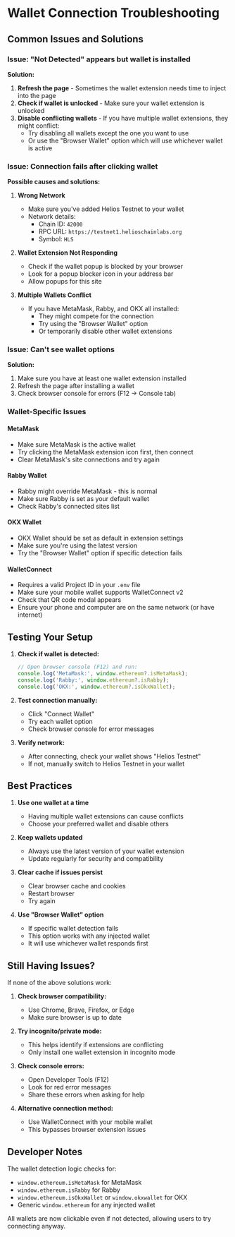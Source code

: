 # Wallet Connection Troubleshooting

## Common Issues and Solutions

### Issue: "Not Detected" appears but wallet is installed

**Solution:**
1. **Refresh the page** - Sometimes the wallet extension needs time to inject into the page
2. **Check if wallet is unlocked** - Make sure your wallet extension is unlocked
3. **Disable conflicting wallets** - If you have multiple wallet extensions, they might conflict:
   - Try disabling all wallets except the one you want to use
   - Or use the "Browser Wallet" option which will use whichever wallet is active

### Issue: Connection fails after clicking wallet

**Possible causes and solutions:**

1. **Wrong Network**
   - Make sure you've added Helios Testnet to your wallet
   - Network details:
     - Chain ID: `42000`
     - RPC URL: `https://testnet1.helioschainlabs.org`
     - Symbol: `HLS`

2. **Wallet Extension Not Responding**
   - Check if the wallet popup is blocked by your browser
   - Look for a popup blocker icon in your address bar
   - Allow popups for this site

3. **Multiple Wallets Conflict**
   - If you have MetaMask, Rabby, and OKX all installed:
     - They might compete for the connection
     - Try using the "Browser Wallet" option
     - Or temporarily disable other wallet extensions

### Issue: Can't see wallet options

**Solution:**
1. Make sure you have at least one wallet extension installed
2. Refresh the page after installing a wallet
3. Check browser console for errors (F12 → Console tab)

### Wallet-Specific Issues

#### MetaMask
- Make sure MetaMask is the active wallet
- Try clicking the MetaMask extension icon first, then connect
- Clear MetaMask's site connections and try again

#### Rabby Wallet
- Rabby might override MetaMask - this is normal
- Make sure Rabby is set as your default wallet
- Check Rabby's connected sites list

#### OKX Wallet
- OKX Wallet should be set as default in extension settings
- Make sure you're using the latest version
- Try the "Browser Wallet" option if specific detection fails

#### WalletConnect
- Requires a valid Project ID in your `.env` file
- Make sure your mobile wallet supports WalletConnect v2
- Check that QR code modal appears
- Ensure your phone and computer are on the same network (or have internet)

## Testing Your Setup

1. **Check if wallet is detected:**
   ```javascript
   // Open browser console (F12) and run:
   console.log('MetaMask:', window.ethereum?.isMetaMask);
   console.log('Rabby:', window.ethereum?.isRabby);
   console.log('OKX:', window.ethereum?.isOkxWallet);
   ```

2. **Test connection manually:**
   - Click "Connect Wallet"
   - Try each wallet option
   - Check browser console for error messages

3. **Verify network:**
   - After connecting, check your wallet shows "Helios Testnet"
   - If not, manually switch to Helios Testnet in your wallet

## Best Practices

1. **Use one wallet at a time**
   - Having multiple wallet extensions can cause conflicts
   - Choose your preferred wallet and disable others

2. **Keep wallets updated**
   - Always use the latest version of your wallet extension
   - Update regularly for security and compatibility

3. **Clear cache if issues persist**
   - Clear browser cache and cookies
   - Restart browser
   - Try again

4. **Use "Browser Wallet" option**
   - If specific wallet detection fails
   - This option works with any injected wallet
   - It will use whichever wallet responds first

## Still Having Issues?

If none of the above solutions work:

1. **Check browser compatibility:**
   - Use Chrome, Brave, Firefox, or Edge
   - Make sure browser is up to date

2. **Try incognito/private mode:**
   - This helps identify if extensions are conflicting
   - Only install one wallet extension in incognito mode

3. **Check console errors:**
   - Open Developer Tools (F12)
   - Look for red error messages
   - Share these errors when asking for help

4. **Alternative connection method:**
   - Use WalletConnect with your mobile wallet
   - This bypasses browser extension issues

## Developer Notes

The wallet detection logic checks for:
- `window.ethereum.isMetaMask` for MetaMask
- `window.ethereum.isRabby` for Rabby
- `window.ethereum.isOkxWallet` or `window.okxwallet` for OKX
- Generic `window.ethereum` for any injected wallet

All wallets are now clickable even if not detected, allowing users to try connecting anyway.
